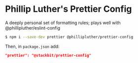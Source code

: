 # Phillip Luther's Prettier Config

A deeply personal set of formatting rules; plays well with @phillipluther/eslint-config

```bash
$ npm i --save-dev prettier @phillipluther/prettier-config
```

Then, in `package.json` add:

```json
"prettier": "@stackbit/prettier-config"
```
